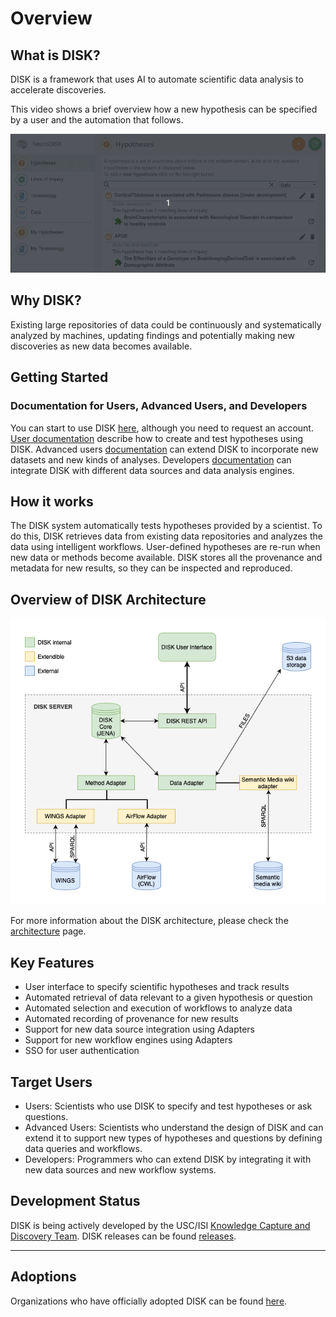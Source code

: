 # Overview

## What is DISK?

DISK is a framework that uses AI to automate scientific data analysis to accelerate discoveries. 

This video shows a brief overview how a new hypothesis can be specified by a user and the automation that follows.

![DISK](figures/user-guide/web.gif "DISK")


## Why DISK?

Existing large repositories of
data could be continuously and systematically analyzed by
machines, updating findings and potentially making new
discoveries as new data becomes available.

## Getting Started


### Documentation for Users, Advanced Users, and Developers

You can start to use DISK [here](https://disk.isi.edu), although you need to request an account.
[User documentation](user-guide/) describe how to create and test hypotheses using DISK.
Advanced users [documentation](advanced-user/) can extend DISK to incorporate new datasets and new kinds of analyses. Developers [documentation](developer-guide/) 
can integrate DISK with different data sources and data analysis engines.


## How it works

The DISK system automatically tests hypotheses provided by a scientist.
To do this, DISK retrieves data from existing data repositories and analyzes the data using intelligent workflows.
User-defined hypotheses are re-run when new data or methods become available. 
DISK stores all the provenance and metadata for new results, so they can be inspected and reproduced.

## Overview of DISK Architecture

![Disk API interactions](figures/DISK-adapters.png "DISK API interactions")

For more information about the DISK architecture, please check the [architecture](developer-guide/architecture/) page.

## Key Features

- User interface to specify scientific hypotheses and track results
- Automated retrieval of data relevant to a given hypothesis or question
- Automated selection and execution of workflows to analyze data
- Automated recording of provenance for new results
- Support for new data source integration using Adapters
- Support for new workflow engines using Adapters
- SSO for user authentication

## Target Users

- Users: Scientists who use DISK to specify and test hypotheses or ask questions.
- Advanced Users: Scientists who understand the design of DISK and can extend it to support new types of hypotheses and questions by defining data queries and workflows.
- Developers: Programmers who can extend DISK by integrating it with new data sources and new workflow systems.

## Development Status

DISK is being actively developed by the USC/ISI [Knowledge Capture and Discovery Team](https://knowledgecaptureanddiscovery.github.io/).
DISK releases can be found [releases](https://github.com/KnowledgeCaptureAndDiscovery/DISK-WEB/releases).

---



## Adoptions

Organizations who have officially adopted DISK can be found [here](adoptions).

